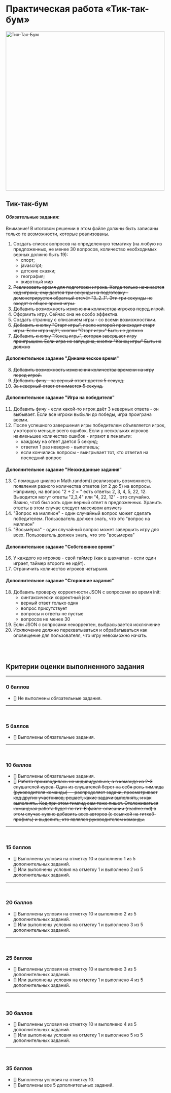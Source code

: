 # Практическая работа «Тик-так-бум»
<img src="https://lms.skillfactory.ru/assets/courseware/v1/8918f2a0ee36aa741e4ac25cf7c7c6d9/asset-v1:SkillFactory+PHP-2.0+2020+type@asset+block/undraw_shared_workspace_hwky.svg" alt="Тик-Так-Бум" width="500px">

## Тик-так-бум
#### Обязательные задания:
Внимание! В итоговом решении в этом файле должны быть записаны только
те возможности, которые реализованы.

1. Создать список вопросов на определенную тематику (на любую из предложенных, 
не менее 30 вопросов, 
количество необходимых верных должно быть 19):
   - спорт;
   - javascript;
   - детские сказки;
   - география;
   - животный мир
2. ~~Реализовать время для подготовки игрока.
Когда только начинается ход игрока, ему дается три секунды на 
подготовку - демонстрируется обратный отсчёт "3..2..1". 
Эти три секунды не входят в общее время игры.~~
3. ~~Добавить возможность изменения количества игроков перед игрой.~~
4. Оформить игру. Сейчас она не особо эффектна.
5. Создать страницу с описанием игры - со всеми возможностями.
6. ~~Добавить кнопку "Старт игры", после которой происходит старт игры.
Если игра идёт, кнопки "Старт игры" Быть не должно~~
7. ~~Добавить кнопку "Конец игры", которая завершает игру проигрышем.
Если игра не запущена, кнопки "Конец игры" Быть не должно~~

#### Дополнительное задание "Динамическое время"
8. ~~Добавить возможность изменения количества времени на игру перед 
игрой.~~
9. ~~Добавить фичу - за верный ответ дается 5 секунд.~~
10. ~~За неверный ответ отнимается 5 секунд.~~

#### Дополнительное задание "Игра на победителя"
11. Добавить фичу - если какой-то игрок даёт 3 неверных ответа - он 
выбывает. Если все игроки выбыли до победы, игра проиграна всеми.
12. После успешного завершения игры победителем объявляется игрок, 
у которого меньше всего ошибок.
Если у нескольких игроков наименьшее количество ошибок - играют в
пенальти:
    - каждому на ответ дается 5 секунд;
    - ответил 1 раз неверно - вылетаешь;
    - если кончились вопросы - выигрывает тот, кто ответил на последний вопрос

#### Дополнительное задание "Неожиданные задания"
13. С помощью циклов и Math.random() реализовать возможность появления разного 
количества ответов (от 2 до 5) на вопросы.
Например, на вопрос "2 + 2 = " есть ответы: 2, 3, 4, 5, 22, 12.
Выводится могут ответы "2,3,4" или "4, 22, 12" - это случайно. 
Важно, чтоб был хоть один верный ответ в предложенных.
Хранить ответы в этом случае следует массивом answers
14. "Вопрос на миллион" - один случайный вопрос может сделать победителем. 
Пользователь должен знать, что это "вопрос на миллион"
15. "Восьмёрка" - один случайный вопрос может завершить игру для всех.
Пользователь должен знать, что это "восьмерка"

#### Дополнительное задание "Собственное время"
16. У каждого из игроков - свой таймер 
(как в шахматах - если один играет, таймер второго не идёт).
17. Ограничить количество игроков четырьмя.

#### Дополнительное задание "Сторонние задания"
18. Добавить проверку корректности JSON с вопросами во время init:
    - синтаксически корректный json
    - верный ответ только один
    - вопрос присутствует
    - вопросы и ответы не пустые
    - вопросов не менее 30
19. Если JSON с вопросами некорректен, выбрасывается исключение
20. Исключение должно перехватываться и обрабатываться как оповещение 
для  пользователя, что игру невозможно начать.

<br>
<br>

## Критерии оценки выполненного задания

<hr>

### 0 баллов

- [] Не выполнены обязательные задания.

<hr>
<br>

### 5 баллов

- [] Выполнены обязательные задания.

<hr>
<br>

### 10 баллов

- [] Выполнены обязательные задания.
- [] ~~Работа производилась не индивидуально, а в команде из 2-3 слушателей курса. Один из слушателей берет на себя роль тимлида (руководителя команды) — распределяет задачи, просматривает код других участников, решает, какие задачи выполнять, и как выполнять. Код при этом тимлид сам тоже пишет. Отслеживаться командная работа будет по гит. В файле-описании (readme.md) в этом случае нужно добавить всех авторов (с ссылкой на гитхаб-профиль) и выделить, кто являлся руководителем команды.~~

<hr>
<br>

### 15 баллов

- [] Выполнены условия на отметку 10 и выполнено 1 из 5 дополнительных заданий.
- [] Или выполнены условия на отметку 1 и выполнено 2 из 5 дополнительных заданий.

<hr>
<br>

### 20 баллов

- [] Выполнены условия на отметку 10 и выполнено 2 из 5 дополнительных заданий.
- [] Или выполнены условия на отметку 1 и выполнено 3 из 5 дополнительных заданий.

<hr>
<br>

### 25 баллов

- [] Выполнены условия на отметку 10 и выполнено 3 из 5 дополнительных заданий.
- [] Или выполнены условия на отметку 1 и выполнено 4 из 5 дополнительных заданий.

<hr>
<br>

### 30 баллов

- [] Выполнены условия на отметку 10 и выполнено 4 из 5 дополнительных заданий.
- [] Или выполнены условия на отметку 1 и выполнено 5 из 5 дополнительных заданий.

<hr>
<br>

### 35 баллов

- [] Выполнены условия на отметку 10.
- [] Выполнены все 5 дополнительных заданий.
